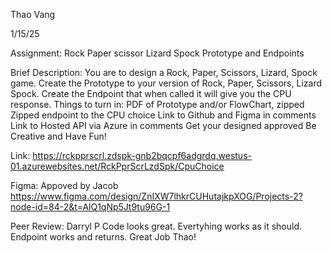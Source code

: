 Thao Vang

1/15/25

Assignment: Rock Paper scissor Lizard Spock Prototype and Endpoints

Brief Description:
    You are to design a Rock, Paper, Scissors, Lizard, Spock game.
    Create the Prototype to your version of Rock, Paper, Scissors, Lizard Spock.
    Create the Endpoint that when called it will give you the CPU response.
    Things to turn in:
        PDF of Prototype and/or FlowChart, zipped
        Zipped endpoint to the CPU choice
        Link to Github and Figma in comments 
        Link to Hosted API via Azure in comments 
        Get your designed approved 
    Be Creative and Have Fun!

Link: https://rckpprscrl.zdspk-gnb2bqcpf6adgrdq.westus-01.azurewebsites.net/RckPprScrLzdSpk/CpuChoice

Figma: 
Appoved by Jacob
https://www.figma.com/design/ZnIXW7lhkrCUHutajkpXOG/Projects-2?node-id=84-2&t=AlQ1qNp5Jt9tu96G-1

Peer Review:
Darryl P
Code looks great. Evertyhing works as it should. Endpoint works and returns. Great Job Thao!

